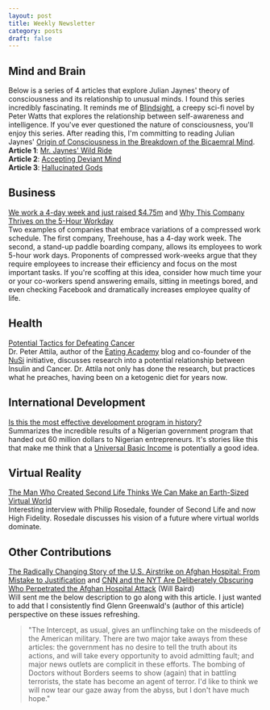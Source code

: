 ```yaml
---
layout: post
title: Weekly Newsletter
category: posts
draft: false
---
```

## Mind and Brain
Below is a series of 4 articles that explore Julian Jaynes' theory of consciousness and its relationship to unusual minds. I found this series incredibly fascinating. It reminds me of [Blindsight](http://www.amazon.com/gp/product/0765319640/ref=as_li_tl?ie=UTF8&camp=1789&creative=9325&creativeASIN=0765319640&linkCode=as2&tag=stepmali-20&linkId=QBNI7BCOVI2SZTPM), a creepy sci-fi novel by Peter Watts that explores the relationship between self-awareness and intelligence. If you've ever questioned the nature of consciousness, you'll enjoy this series. After reading this, I'm committing to reading Julian Jaynes' [Origin of Consciousness in the Breakdown of the Bicaemral Mind](http://www.amazon.com/gp/product/B009MBTRHA/ref=as_li_tl?ie=UTF8&camp=1789&creative=9325&creativeASIN=B009MBTRHA&linkCode=as2&tag=stepmali-20&linkId=X5CVEW4NOGRWZED4).  
**Article 1**: [Mr. Jaynes' Wild Ride](http://www.meltingasphalt.com/mr-jaynes-wild-ride/)  
**Article 2**: [Accepting Deviant Mind](http://www.meltingasphalt.com/accepting-deviant-minds/)  
**Article 3**: [Hallucinated Gods](http://www.meltingasphalt.com/hallucinated-gods/)  

## Business
[We work a 4-day week and just raised $4.75m](http://ryancarson.com/post/21708810513/4-day-week) and
[Why This Company Thrives on the 5-Hour Workday](http://www.inc.com/leigh-buchanan/stephan-aarstol-why-this-company-thrives-on-5-hour-workday.html?utm_content=buffer04752&utm_medium=social&utm_source=twitter.com&utm_campaign=buffer)  
Two examples of companies that embrace variations of a compressed work schedule. The first company, Treehouse, has a 4-day work week. The second, a stand-up paddle boarding company, allows its employees to work 5-hour work days. Proponents of compressed work-weeks argue that they require employees to increase their efficiency and focus on the most important tasks. If you're scoffing at this idea, consider how much time your or your co-workers spend answering emails, sitting in meetings bored, and even checking Facebook and dramatically increases employee quality of life.

## Health
[Potential Tactics for Defeating Cancer](http://fourhourworkweek.com/2014/01/28/cancer-treatment/)  
Dr. Peter Attila, author of the [Eating Academy](www.eatingacademy.com) blog and co-founder of the [NuSi](http://nusi.org/) initiative, discusses research into a potential relationship between Insulin and Cancer. Dr. Attila not only has done the research, but practices what he preaches, having been on a ketogenic diet for years now.

## International Development
[Is this the most effective development program in history?](http://chrisblattman.com/2015/09/24/is-this-the-most-effective-development-program-in-history/)  
Summarizes the incredible results of a Nigerian government program that handed out 60 million dollars to Nigerian entrepreneurs. It's stories like this that make me think that a [Universal Basic Income](http://www.fastcoexist.com/3040832/world-changing-ideas/a-universal-basic-income-is-the-bipartisan-solution-to-poverty-weve-bee) is potentially a good idea.

## Virtual Reality
[The Man Who Created Second Life Thinks We Can Make an Earth-Sized Virtual World](http://nautil.us/blog/the-man-who-created-second-life-thinks-we-can-make-an-earth_sized-virtual-world)  
Interesting interview with Philip Rosedale, founder of Second Life and now High Fidelity. Rosedale discusses his vision of a future where virtual worlds dominate.

## Other Contributions
[The Radically Changing Story of the U.S. Airstrike on Afghan Hospital: From Mistake to Justification](https://theintercept.com/2015/10/05/the-radically-changing-story-of-the-u-s-airstrike-on-afghan-hospital-from-mistake-to-justification/) and [CNN and the NYT Are Deliberately Obscuring Who Perpetrated the Afghan Hospital Attack](https://theintercept.com/2015/10/05/cnn-and-the-nyt-are-deliberately-obscuring-who-perpetrated-the-afghan-hospital-attack/) (Will Baird)  
Will sent me the below description to go along with this article. I just wanted to add that I consistently find Glenn Greenwald's (author of this article) perspective on these issues refreshing.

>"The Intercept, as usual, gives an unflinching take on the misdeeds of the American military. There are two major take aways from these articles: the government has no desire to tell the truth about its actions, and will take every opportunity to avoid admitting fault; and major news outlets are complicit in these efforts. The bombing of Doctors without Borders seems to show (again) that in battling terrorists, the state has become an agent of terror. I'd like to think we will now tear our gaze away from the abyss, but I don't have much hope."
